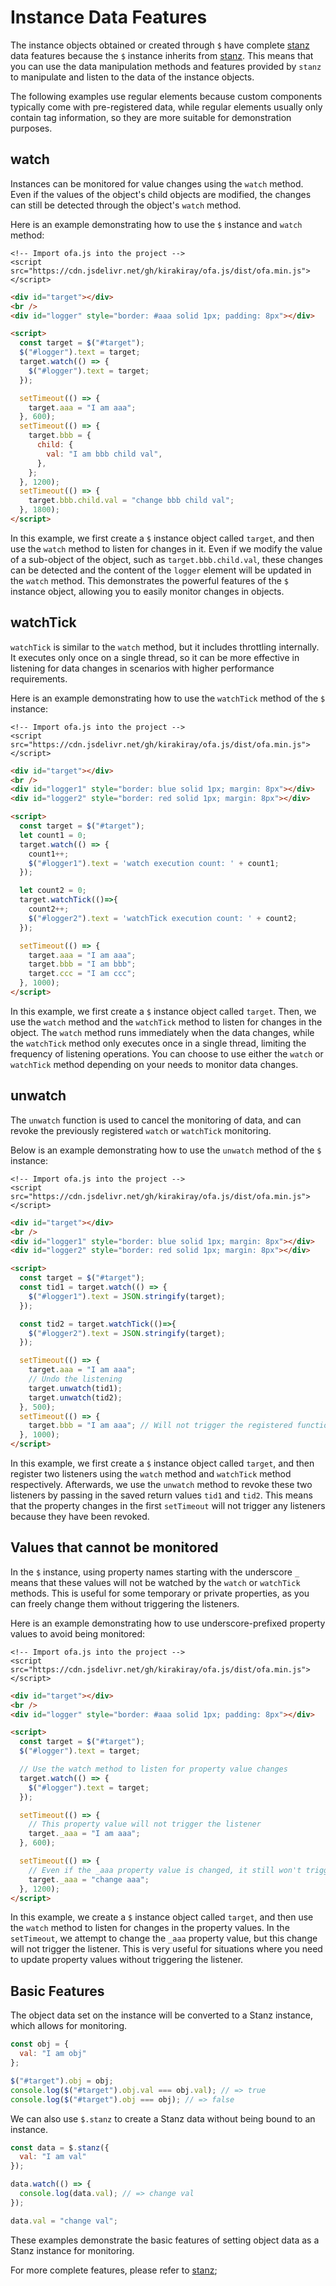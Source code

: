 # Instance Data Features

The instance objects obtained or created through `$` have complete [stanz](https://github.com/kirakiray/stanz) data features because the `$` instance inherits from [stanz](https://github.com/kirakiray/stanz). This means that you can use the data manipulation methods and features provided by `stanz` to manipulate and listen to the data of the instance objects.

The following examples use regular elements because custom components typically come with pre-registered data, while regular elements usually only contain tag information, so they are more suitable for demonstration purposes.

## watch

Instances can be monitored for value changes using the `watch` method. Even if the values of the object's child objects are modified, the changes can still be detected through the object's `watch` method.

Here is an example demonstrating how to use the `$` instance and `watch` method:

<html-viewer>

```
<!-- Import ofa.js into the project -->
<script src="https://cdn.jsdelivr.net/gh/kirakiray/ofa.js/dist/ofa.min.js"></script>
```

```html
<div id="target"></div>
<br />
<div id="logger" style="border: #aaa solid 1px; padding: 8px"></div>

<script>
  const target = $("#target");
  $("#logger").text = target;
  target.watch(() => {
    $("#logger").text = target;
  });

  setTimeout(() => {
    target.aaa = "I am aaa";
  }, 600);
  setTimeout(() => {
    target.bbb = {
      child: {
        val: "I am bbb child val",
      },
    };
  }, 1200);
  setTimeout(() => {
    target.bbb.child.val = "change bbb child val";
  }, 1800);
</script>
```

</html-viewer>

In this example, we first create a `$` instance object called `target`, and then use the `watch` method to listen for changes in it. Even if we modify the value of a sub-object of the object, such as `target.bbb.child.val`, these changes can be detected and the content of the `logger` element will be updated in the `watch` method. This demonstrates the powerful features of the `$` instance object, allowing you to easily monitor changes in objects.

## watchTick

`watchTick` is similar to the `watch` method, but it includes throttling internally. It executes only once on a single thread, so it can be more effective in listening for data changes in scenarios with higher performance requirements.

Here is an example demonstrating how to use the `watchTick` method of the `$` instance:

<html-viewer>

```
<!-- Import ofa.js into the project -->
<script src="https://cdn.jsdelivr.net/gh/kirakiray/ofa.js/dist/ofa.min.js"></script>
```

```html
<div id="target"></div>
<br />
<div id="logger1" style="border: blue solid 1px; margin: 8px"></div>
<div id="logger2" style="border: red solid 1px; margin: 8px"></div>

<script>
  const target = $("#target");
  let count1 = 0;
  target.watch(() => {
    count1++;
    $("#logger1").text = 'watch execution count: ' + count1;
  });

  let count2 = 0;
  target.watchTick(()=>{
    count2++;
    $("#logger2").text = 'watchTick execution count: ' + count2;
  });

  setTimeout(() => {
    target.aaa = "I am aaa";
    target.bbb = "I am bbb";
    target.ccc = "I am ccc";
  }, 1000);
</script>
```

</html-viewer>

In this example, we first create a `$` instance object called `target`. Then, we use the `watch` method and the `watchTick` method to listen for changes in the object. The `watch` method runs immediately when the data changes, while the `watchTick` method only executes once in a single thread, limiting the frequency of listening operations. You can choose to use either the `watch` or `watchTick` method depending on your needs to monitor data changes.

## unwatch

The `unwatch` function is used to cancel the monitoring of data, and can revoke the previously registered `watch` or `watchTick` monitoring.

Below is an example demonstrating how to use the `unwatch` method of the `$` instance:

<html-viewer>

```
<!-- Import ofa.js into the project -->
<script src="https://cdn.jsdelivr.net/gh/kirakiray/ofa.js/dist/ofa.min.js"></script>
```

```html
<div id="target"></div>
<br />
<div id="logger1" style="border: blue solid 1px; margin: 8px"></div>
<div id="logger2" style="border: red solid 1px; margin: 8px"></div>

<script>
  const target = $("#target");
  const tid1 = target.watch(() => {
    $("#logger1").text = JSON.stringify(target);
  });

  const tid2 = target.watchTick(()=>{
    $("#logger2").text = JSON.stringify(target);
  });

  setTimeout(() => {
    target.aaa = "I am aaa";
    // Undo the listening
    target.unwatch(tid1);
    target.unwatch(tid2);
  }, 500);
  setTimeout(() => {
    target.bbb = "I am aaa"; // Will not trigger the registered functions above, because the listening has been revoked
  }, 1000);
</script>
```

</html-viewer>

In this example, we first create a `$` instance object called `target`, and then register two listeners using the `watch` method and `watchTick` method respectively. Afterwards, we use the `unwatch` method to revoke these two listeners by passing in the saved return values `tid1` and `tid2`. This means that the property changes in the first `setTimeout` will not trigger any listeners because they have been revoked.

## Values that cannot be monitored

In the `$` instance, using property names starting with the underscore `_` means that these values will not be watched by the `watch` or `watchTick` methods. This is useful for some temporary or private properties, as you can freely change them without triggering the listeners.

Here is an example demonstrating how to use underscore-prefixed property values to avoid being monitored:

<html-viewer>

```
<!-- Import ofa.js into the project -->
<script src="https://cdn.jsdelivr.net/gh/kirakiray/ofa.js/dist/ofa.min.js"></script>
```

```html
<div id="target"></div>
<br />
<div id="logger" style="border: #aaa solid 1px; padding: 8px"></div>

<script>
  const target = $("#target");
  $("#logger").text = target;

  // Use the watch method to listen for property value changes
  target.watch(() => {
    $("#logger").text = target;
  });

  setTimeout(() => {
    // This property value will not trigger the listener
    target._aaa = "I am aaa";
  }, 600);

  setTimeout(() => {
    // Even if the _aaa property value is changed, it still won't trigger the listener
    target._aaa = "change aaa";
  }, 1200);
</script>
```

</html-viewer>

In this example, we create a `$` instance object called `target`, and then use the `watch` method to listen for changes in the property values. In the `setTimeout`, we attempt to change the `_aaa` property value, but this change will not trigger the listener. This is very useful for situations where you need to update property values without triggering the listener.

## Basic Features

The object data set on the instance will be converted to a Stanz instance, which allows for monitoring.

```javascript
const obj = {
  val: "I am obj"
};

$("#target").obj = obj;
console.log($("#target").obj.val === obj.val); // => true
console.log($("#target").obj === obj); // => false
```

We can also use `$.stanz` to create a Stanz data without being bound to an instance.

```javascript
const data = $.stanz({
  val: "I am val"
});

data.watch(() => {
  console.log(data.val); // => change val
});

data.val = "change val";
```

These examples demonstrate the basic features of setting object data as a Stanz instance for monitoring.

For more complete features, please refer to [stanz](https://github.com/kirakiray/stanz);